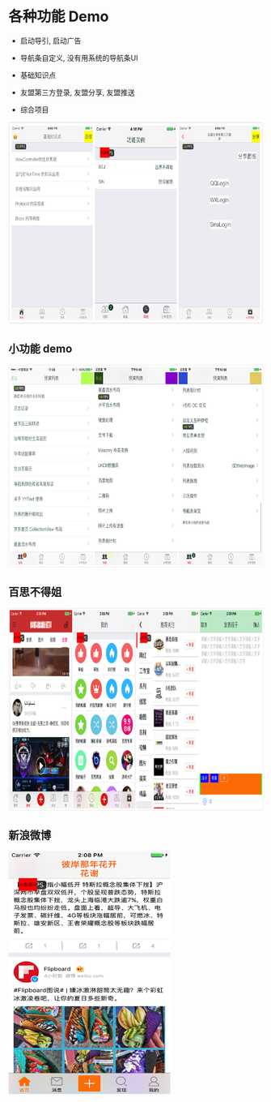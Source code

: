 # 各种功能 Demo

- 启动导引, 启动广告

- 导航条自定义, 没有用系统的导航条UI

- 基础知识点

- 友盟第三方登录, 友盟分享, 友盟推送

- 综合项目

<img src="./images/home147.png" width="600" height="400">

## 小功能 demo 

<img src="./images/home256.png" width="600" height="400">


## 百思不得姐
<img src="./images/bsjzh.png" width="900" height="400">

## 新浪微博
<img src="./images/SIN0.png" width="320" height="480">




